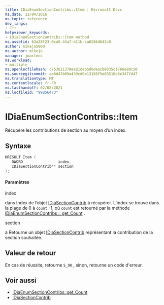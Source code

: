 ```yaml
---
title: IDiaEnumSectionContribs::Item | Microsoft Docs
ms.date: 11/04/2016
ms.topic: reference
dev_langs:
- C++
helpviewer_keywords:
- IDiaEnumSectionContribs::Item method
ms.assetid: 63a28f23-0ca0-44a7-b11b-ca0206d642a0
author: mikejo5000
ms.author: mikejo
manager: jmartens
ms.workload:
- multiple
ms.openlocfilehash: c753811378ee81deb5d0deacb8035c1768e80c50
ms.sourcegitcommit: ae6d47b09a439cd0e13180f5e89510e3e347fd47
ms.translationtype: MT
ms.contentlocale: fr-FR
ms.lasthandoff: 02/08/2021
ms.locfileid: "99856473"
---
```

# <a name="idiaenumsectioncontribsitem"></a>IDiaEnumSectionContribs::Item
Récupère les contributions de section au moyen d’un index.

## <a name="syntax"></a>Syntaxe

```C++
HRESULT Item ( 
   DWORD                index,
   IDiaSectionContrib** section
);
```

#### <a name="parameters"></a>Paramètres
 index

dans Index de l’objet [IDiaSectionContrib](../../debugger/debug-interface-access/idiasectioncontrib.md) à récupérer. L’index se trouve dans la plage de 0 à `count` -1, où `count` est retourné par la méthode [IDiaEnumSectionContribs :: get_Count](../../debugger/debug-interface-access/idiaenumsectioncontribs-get-count.md) .

 section

à Retourne un objet [IDiaSectionContrib](../../debugger/debug-interface-access/idiasectioncontrib.md) représentant la contribution de la section souhaitée.

## <a name="return-value"></a>Valeur de retour
 En cas de réussite, retourne `S_OK` , sinon, retourne un code d'erreur.

## <a name="see-also"></a>Voir aussi
- [IDiaEnumSectionContribs::get_Count](../../debugger/debug-interface-access/idiaenumsectioncontribs-get-count.md)
- [IDiaSectionContrib](../../debugger/debug-interface-access/idiasectioncontrib.md)